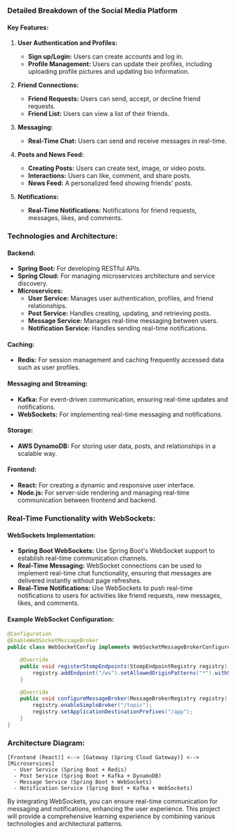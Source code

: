 ### **Detailed Breakdown of the Social Media Platform**

#### **Key Features:**
1. **User Authentication and Profiles:**
   - **Sign up/Login:** Users can create accounts and log in.
   - **Profile Management:** Users can update their profiles, including uploading profile pictures and updating bio information.

2. **Friend Connections:**
   - **Friend Requests:** Users can send, accept, or decline friend requests.
   - **Friend List:** Users can view a list of their friends.

3. **Messaging:**
   - **Real-Time Chat:** Users can send and receive messages in real-time.

4. **Posts and News Feed:**
   - **Creating Posts:** Users can create text, image, or video posts.
   - **Interactions:** Users can like, comment, and share posts.
   - **News Feed:** A personalized feed showing friends' posts.

5. **Notifications:**
   - **Real-Time Notifications:** Notifications for friend requests, messages, likes, and comments.

### **Technologies and Architecture:**

#### **Backend:**
- **Spring Boot:** For developing RESTful APIs.
- **Spring Cloud:** For managing microservices architecture and service discovery.
- **Microservices:**
  - **User Service:** Manages user authentication, profiles, and friend relationships.
  - **Post Service:** Handles creating, updating, and retrieving posts.
  - **Message Service:** Manages real-time messaging between users.
  - **Notification Service:** Handles sending real-time notifications.

#### **Caching:**
- **Redis:** For session management and caching frequently accessed data such as user profiles.

#### **Messaging and Streaming:**
- **Kafka:** For event-driven communication, ensuring real-time updates and notifications.
- **WebSockets:** For implementing real-time messaging and notifications.

#### **Storage:**
- **AWS DynamoDB:** For storing user data, posts, and relationships in a scalable way.

#### **Frontend:**
- **React:** For creating a dynamic and responsive user interface.
- **Node.js:** For server-side rendering and managing real-time communication between frontend and backend.

### **Real-Time Functionality with WebSockets:**

#### **WebSockets Implementation:**
- **Spring Boot WebSockets:** Use Spring Boot's WebSocket support to establish real-time communication channels.
- **Real-Time Messaging:** WebSocket connections can be used to implement real-time chat functionality, ensuring that messages are delivered instantly without page refreshes.
- **Real-Time Notifications:** Use WebSockets to push real-time notifications to users for activities like friend requests, new messages, likes, and comments.

#### **Example WebSocket Configuration:**
```java
@Configuration
@EnableWebSocketMessageBroker
public class WebSocketConfig implements WebSocketMessageBrokerConfigurer {

    @Override
    public void registerStompEndpoints(StompEndpointRegistry registry) {
        registry.addEndpoint("/ws").setAllowedOriginPatterns("*").withSockJS();
    }

    @Override
    public void configureMessageBroker(MessageBrokerRegistry registry) {
        registry.enableSimpleBroker("/topic");
        registry.setApplicationDestinationPrefixes("/app");
    }
}
```

### **Architecture Diagram:**
```
[Frontend (React)] <--> [Gateway (Spring Cloud Gateway)] <--> [Microservices]
  - User Service (Spring Boot + Redis)
  - Post Service (Spring Boot + Kafka + DynamoDB)
  - Message Service (Spring Boot + WebSockets)
  - Notification Service (Spring Boot + Kafka + WebSockets)
```

By integrating WebSockets, you can ensure real-time communication for messaging and notifications, enhancing the user experience. This project will provide a comprehensive learning experience by combining various technologies and architectural patterns.